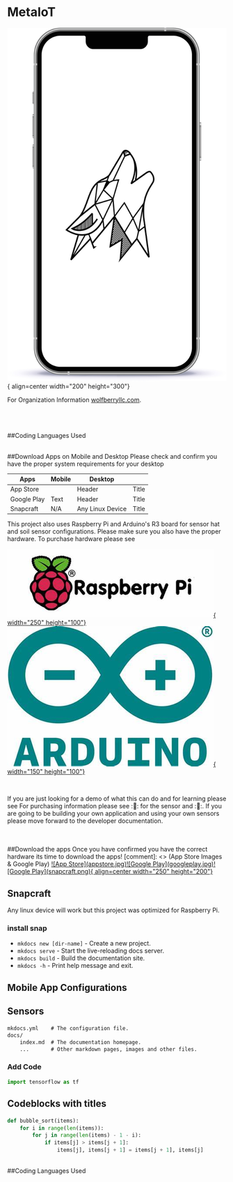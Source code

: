 <script src="https://kit.fontawesome.com/267ca0a163.js" crossorigin="anonymous"></script>
<script src="https://cdn.jsdelivr.net/npm/clipboard@2.0.10/dist/clipboard.min.js"></script>

# MetaIoT 

[comment]: <> (This is the header image)

![Image title](planterai3.jpg){ align=center width="200" height="300"}


For Organization Information [wolfberryllc.com](https://www.wolfberryllc.com).
<br>
<br>
<br>
<br>

##Coding Languages Used
<i class="fa-brands fa-js fa-4x"></i>
<i class="fa-brands fa-python fa-4x"></i>
<br>
<br>

##Download Apps on Mobile and Desktop
Please check and confirm you have the proper system requirements for your desktop

[comment]: <> (requirements)

| Apps        | Mobile      | Desktop     |             |
| ----------- | ----------- | ----------- | ----------- |
| App Store   |             | Header      | Title       |
| Google Play | Text        | Header      | Title       |
| Snapcraft   | N/A         | Any Linux Device      | Title       |

This project also uses Raspberry Pi and Arduino's R3 board for sensor hat and soil sensor configurations. Please make sure you also have the proper hardware. To purchase hardware please see 

[comment]: <> (hardware purchasing links)
<a href="http://google.com.au/" rel="purchase hardware">![Raspberry Pi](raspberrypi.jpg){ width="250" height="100"}</a>
<a href="http://google.com.au/" rel="Sensor Kit">![Arduino](arduino.jpg){ width="150" height="100"}</a>

<br>

[comment]: <> (Paragraph)

If you are just looking for a demo of what this can do and for learning please see For purchasing information please  see ::link:: for the sensor    and ::link::. If you are going to be building your own application and using your own sensors please move forward to the developer documentation.

<br>
<br>
##Download the apps
Once you have confirmed you have the correct hardware its time to download the apps!
[comment]: <> (App Store Images & Google Play)
<a href="http://google.com.au/" rel="some text">![App Store](appstore.jpg)</a><a href="http://google.com.au/" rel="some text">![Google Play](googleplay.jpg)</a><a href="http://google.com.au/" rel="some text">![Google Play](snapcraft.png){ align=center width="250" height="200"}</a>


<br>

[comment]: <> (Snapcraft link)
## Snapcraft 
Any linux device will work but this project was optimized for Raspberry Pi.

### install snap
* `mkdocs new [dir-name]` - Create a new project.
* `mkdocs serve` - Start the live-reloading docs server.
* `mkdocs build` - Build the documentation site.
* `mkdocs -h` - Print help message and exit.


## Mobile App Configurations


## Sensors

    mkdocs.yml    # The configuration file.
    docs/
        index.md  # The documentation homepage.
        ...       # Other markdown pages, images and other files.

### Add Code 
``` py
import tensorflow as tf
```

## Codeblocks with titles
``` py title="bubble_sort.py"
def bubble_sort(items):
    for i in range(len(items)):
        for j in range(len(items) - 1 - i):
            if items[j] > items[j + 1]:
                items[j], items[j + 1] = items[j + 1], items[j]
                
```

<div class="grid cards" markdown>

##Coding Languages Used
<i class="fa-brands fa-js fa-4x"></i>
<i class="fa-brands fa-python fa-4x"></i>

</div>

<a href="https://github.com/wolfberryllc/MetaIoT"><i class="fa-brands fa-github fa-4x"></i></a>
</div>

[comment]: <> (This is a comment, it will not be included)
[comment]: <> (in  the output file unless you use it in)
[comment]: <> (add copy to code)

<script src="dist/clipboard.min.js"></script>


